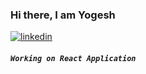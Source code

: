 ### Hi there, I am Yogesh

<!--
**programerr01/programerr01** is a ✨ _special_ ✨ repository because its `README.md` (this file) appears on your GitHub profile.

Here are some ideas to get you started:

- 🔭 I’m currently working on ...
- 🌱 I’m currently learning ...
- 👯 I’m looking to collaborate on ...
- 🤔 I’m looking for help with ...
- 💬 Ask me about ...
- 📫 How to reach me: ...
- 😄 Pronouns: ...
- ⚡ Fun fact: ...
-->
 [
![linkedin](https://img.shields.io/badge/LinkedIn-blue?style=flat&logo=linkedin&labelColor=blue)
](https://www.linkedin.com/in/yogesh-pandey-94bb8a1a3/)
</a>
</p>

<!-- 🔭 *```React/Redux/Node```* --->
####  *```Working on React Application```*
